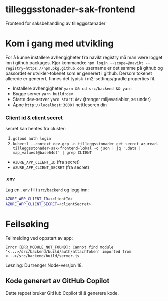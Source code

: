 # tilleggsstonader-sak-frontend
Frontend for saksbehandling av tilleggsstønader

# Kom i gang med utvikling

For å kunne installere avhengigheter fra navikt registry må man være logget inn i github packages. Kjør kommando:
`npm login --scope=@navikt --registry=https://npm.pkg.github.com`
username er det samme på github og passordet er utvikler-tokenet som er generert i github.
Dersom tokenet allerede er generert, finnes det typisk i m2-settings/gradle.properties fil.

* Installere avhengigheter `yarn && cd src/backend && yarn`
* Bygge server `yarn build:dev`
* Starte dev-server `yarn start:dev` (trenger miljøvariabler, se under)
* Åpne `http://localhost:3000` i nettleseren din

### Client id & client secret
secret kan hentes fra cluster:
1. `gcloud auth login`
2. `kubectl --context dev-gcp -n tilleggsstonader get secret azuread-tilleggsstonader-sak-frontend-lokal -o json | jq '.data | map_values(@base64d)' | grep CLIENT`

* `AZURE_APP_CLIENT_ID` (fra secret)
* `AZURE_APP_CLIENT_SECRET` (fra secret)

#### .env
Lag en `.env` fil i `src/backend` og legg inn:
```bash
AZURE_APP_CLIENT_ID=<clientId>
AZURE_APP_CLIENT_SECRET=<clientSecret>
```
# Feilsøking
Feilmelding ved oppstart av app: 
```
Error [ERR_MODULE_NOT_FOUND]: Cannot find module '<...>/src/backend/build/auth/attachToken' imported from <...>/src/backend/build/server.js 
```
Løsning: Du trenger Node-versjon 18. 


## Kode generert av GitHub Copilot

Dette repoet bruker GitHub Copilot til å generere kode.
